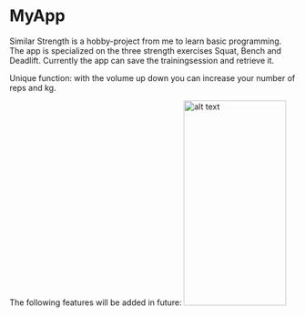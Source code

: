# MyApp

Similar Strength is a hobby-project from me to learn basic programming.
The app is specialized on the three strength exercises Squat, Bench and Deadlift. Currently the app
can save the trainingsession and retrieve it.

Unique function: with the volume up down you can increase your number of reps and kg.

The following features will be added in future:
 <img src="https://github.com/SaschaCoffee/benchsquatdl/assets/42777981/d22efbc2-6f1b-4b02-9405-93d46930dbe1" alt="alt text" width="180" height="360">




